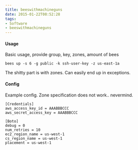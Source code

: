 ```yaml
---
title: beeswithmachineguns
date: 2015-01-22T08:52:28
tags: 
- Software
- beeswithmachineguns
---
```


#### Usage

Basic usage, provide group, key, zones, amount of bees

    bees up -s 6 -g public -k ssh-user-key -z us-east-1a

The shitty part is with zones. Can easily end up in exceptions.

#### Config

Example config.
Zone specification does not work.. nevermind.

~~~
[Credentials]
aws_access_key_id = AAABBBCCC
aws_secret_access_key = AAABBBCCC

[Boto]
debug = 0
num_retries = 10
ec2_region_name = us-west-1
cs_region_name = us-west-1
placement = us-west-1
~~~
